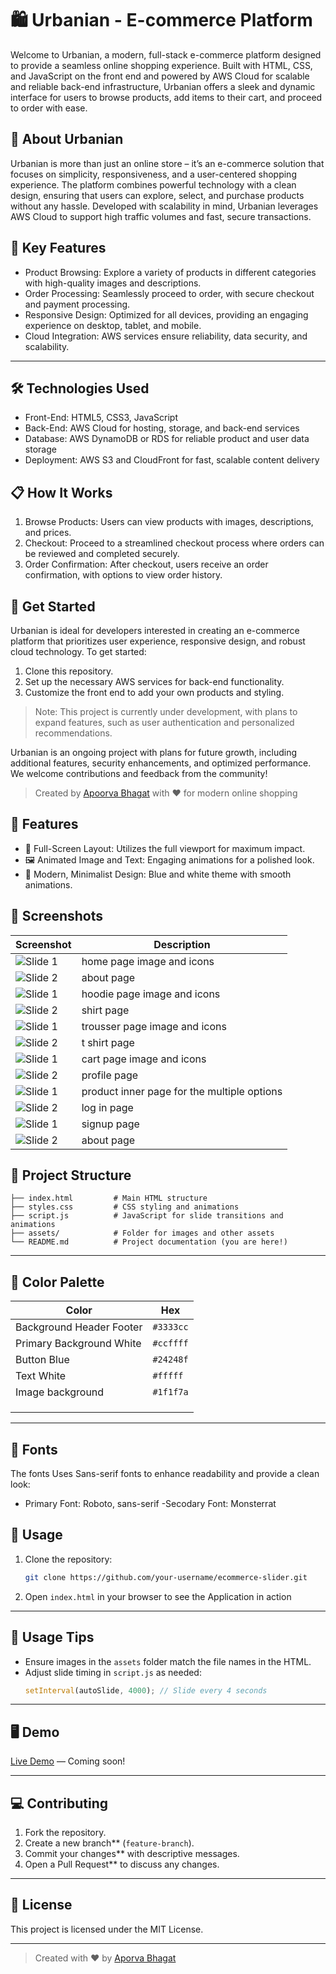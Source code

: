 # 🛍️ Urbanian - E-commerce Platform

Welcome to Urbanian, a modern, full-stack e-commerce platform designed to provide a seamless online shopping experience. Built with HTML, CSS, and JavaScript on the front end and powered by AWS Cloud for scalable and reliable back-end infrastructure, Urbanian offers a sleek and dynamic interface for users to browse products, add items to their cart, and proceed to order with ease.

## 🎉 About Urbanian

Urbanian is more than just an online store – it’s an e-commerce solution that focuses on simplicity, responsiveness, and a user-centered shopping experience. The platform combines powerful technology with a clean design, ensuring that users can explore, select, and purchase products without any hassle. Developed with scalability in mind, Urbanian leverages AWS Cloud to support high traffic volumes and fast, secure transactions.

## 🔑 Key Features

- Product Browsing: Explore a variety of products in different categories with high-quality images and descriptions.
- Order Processing: Seamlessly proceed to order, with secure checkout and payment processing.
- Responsive Design: Optimized for all devices, providing an engaging experience on desktop, tablet, and mobile.
- Cloud Integration: AWS services ensure reliability, data security, and scalability.

---

## 🛠️ Technologies Used

- Front-End: HTML5, CSS3, JavaScript
- Back-End: AWS Cloud for hosting, storage, and back-end services
- Database: AWS DynamoDB or RDS for reliable product and user data storage
- Deployment: AWS S3 and CloudFront for fast, scalable content delivery

## 📋 How It Works

1. Browse Products: Users can view products with images, descriptions, and prices.
2. Checkout: Proceed to a streamlined checkout process where orders can be reviewed and completed securely.
3. Order Confirmation: After checkout, users receive an order confirmation, with options to view order history.

## 🚀 Get Started

Urbanian is ideal for developers interested in creating an e-commerce platform that prioritizes user experience, responsive design, and robust cloud technology. To get started:

1. Clone this repository.
2. Set up the necessary AWS services for back-end functionality.
3. Customize the front end to add your own products and styling.

> Note: This project is currently under development, with plans to expand features, such as user authentication and personalized recommendations.

Urbanian is an ongoing project with plans for future growth, including additional features, security enhancements, and optimized performance. We welcome contributions and feedback from the community!

> Created by [Apoorva Bhagat](https://github.com/your-username) with ❤️ for modern online shopping

## 🚀 Features

- 🎨 Full-Screen Layout: Utilizes the full viewport for maximum impact.
- 🖼️ Animated Image and Text: Engaging animations for a polished look.
- 🎯 Modern, Minimalist Design: Blue and white theme with smooth animations.

## 📸 Screenshots

| Screenshot | Description |
|------------|-------------|
| ![Slide 1](/client-side/Assets/screenshots/home.jpg) | home page image and icons |
| ![Slide 2](/client-side/Assets/screenshots/about.jpg) | about page |
| ![Slide 1](/client-side/Assets/screenshots/hoodie.jpg) | hoodie page image and icons |
| ![Slide 2](/client-side/Assets/screenshots/shirt.jpg.jpg) | shirt page |
| ![Slide 1](/client-side/Assets/screenshots/trousser.jpg) | trousser page image and icons |
| ![Slide 2](/client-side/Assets/screenshots/tshirt.jpg) | t shirt page |
| ![Slide 1](/client-side/Assets/screenshots/cart%20.jpg) | cart page image and icons |
| ![Slide 2](/client-side/Assets/screenshots/profile.jpg) | profile page |
| ![Slide 1](/client-side/Assets/screenshots/product_in.jpg) | product inner page for the multiple options |
| ![Slide 2](/client-side/Assets/screenshots/login.jpg) | log in page |
| ![Slide 1](/client-side/Assets/screenshots/signup.jpg) | signup page |
| ![Slide 2](/client-side/Assets/screenshots/about.jpg) | about page |




## 📂 Project Structure

```
├── index.html         # Main HTML structure
├── styles.css         # CSS styling and animations
├── script.js          # JavaScript for slide transitions and animations
├── assets/            # Folder for images and other assets
└── README.md          # Project documentation (you are here!)
```

---

## 🌈 Color Palette

| Color                          | Hex        |
|--------------------------------|------------|
| Background Header Footer       | `#3333cc`  |
| Primary Background White       | `#ccffff`  |
| Button Blue                    | `#24248f`  |
| Text White                     | `#fffff`   |
| Image background               | `#1f1f7a`  |
|                                |            |
|                                |            |  
|                                |            |

---

## 🎨 Fonts

The fonts Uses Sans-serif fonts to enhance readability and provide a clean look:
- Primary Font: Roboto, sans-serif
-Secodary Font: Monsterrat

## 📖 Usage

1. Clone the repository:
   ```bash
   git clone https://github.com/your-username/ecommerce-slider.git
   ```

2. Open `index.html` in your browser to see the Application in action

---

## 🎯 Usage Tips

- Ensure images in the `assets` folder match the file names in the HTML.
- Adjust slide timing in `script.js` as needed:
   ```javascript
   setInterval(autoSlide, 4000); // Slide every 4 seconds
   ```

---

## 🖥️ Demo

[Live Demo](#) — Coming soon!

---

## 💻 Contributing

1. Fork the repository.
2. Create a new branch** (`feature-branch`).
3. Commit your changes** with descriptive messages.
4. Open a Pull Request** to discuss any changes.

---

## 📄 License

This project is licensed under the MIT License.

---

> Created with ❤️ by [Aporva Bhagat](https://github.com/your-username)
